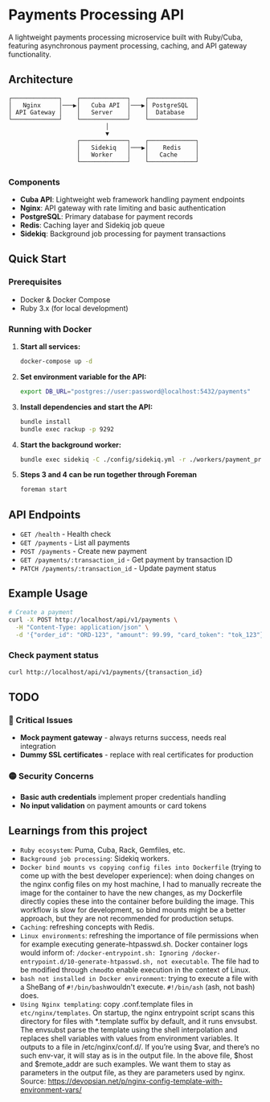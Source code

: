 # Payments Processing API

A lightweight payments processing microservice built with Ruby/Cuba, featuring asynchronous payment processing, caching, and API gateway functionality.

## Architecture

```
┌─────────────┐    ┌─────────────┐    ┌─────────────┐
│   Nginx     │───▶│   Cuba API  │───▶│ PostgreSQL  │
│ API Gateway │    │   Server    │    │  Database   │
└─────────────┘    └─────────────┘    └─────────────┘
                           │
                           ▼
                   ┌─────────────┐    ┌─────────────┐
                   │   Sidekiq   │───▶│    Redis    │
                   │   Worker    │    │   Cache     │
                   └─────────────┘    └─────────────┘
```

### Components

- **Cuba API**: Lightweight web framework handling payment endpoints
- **Nginx**: API gateway with rate limiting and basic authentication
- **PostgreSQL**: Primary database for payment records
- **Redis**: Caching layer and Sidekiq job queue
- **Sidekiq**: Background job processing for payment transactions


## Quick Start

### Prerequisites
- Docker & Docker Compose
- Ruby 3.x (for local development)

### Running with Docker

1. **Start all services:**
   ```bash
   docker-compose up -d
   ```

2. **Set environment variable for the API:**
   ```bash
   export DB_URL="postgres://user:password@localhost:5432/payments"
   ```

3. **Install dependencies and start the API:**
   ```bash
   bundle install
   bundle exec rackup -p 9292
   ```

4. **Start the background worker:**
   ```bash
   bundle exec sidekiq -C ./config/sidekiq.yml -r ./workers/payment_processor_worker.rb
   ```
5. **Steps 3 and 4 can be run together through Foreman**
    ```bash
   foreman start
    ```

## API Endpoints

- `GET /health` - Health check
- `GET /payments` - List all payments
- `POST /payments` - Create new payment
- `GET /payments/:transaction_id` - Get payment by transaction ID
- `PATCH /payments/:transaction_id` - Update payment status

## Example Usage

```bash
# Create a payment
curl -X POST http://localhost/api/v1/payments \
  -H "Content-Type: application/json" \
  -d '{"order_id": "ORD-123", "amount": 99.99, "card_token": "tok_123"}'
```

### Check payment status
```bash
curl http://localhost/api/v1/payments/{transaction_id}
```

## TODO

### 🔴 Critical Issues
- **Mock payment gateway** - always returns success, needs real integration
- **Dummy SSL certificates** - replace with real certificates for production

### 🟡 Security Concerns
- **Basic auth credentials** implement proper credentials handling
- **No input validation** on payment amounts or card tokens

## Learnings from this project
- `Ruby ecosystem`: Puma, Cuba, Rack, Gemfiles, etc.
- `Background job processing`: Sidekiq workers.
- `Docker bind mounts vs copying config files into Dockerfile` (trying to come up with the best developer experience): when doing changes on the nginx config files on my host machine, I had to manually recreate the image for the container to have the new changes, as my Dockerfile directly copies these into the container before building the image. This workflow is slow for development, so bind mounts might be a better approach, but they are not recommended for production setups.
- `Caching`: refreshing concepts with Redis.
- `Linux environments`: refreshing the importance of file permissions when for example executing generate-htpasswd.sh. Docker container logs would inform of: `/docker-entrypoint.sh: Ignoring /docker-entrypoint.d/10-generate-htpasswd.sh, not executable`. The file had to be modified through `chmod`to enable execution in the context of Linux.
- `bash not installed in Docker environment`: trying to execute a file with a SheBang of `#!/bin/bash`wouldn't execute. `#!/bin/ash` (ash, not bash) does.
- `Using Nginx templating`: copy .conf.template files in `etc/nginx/templates`. On startup, the nginx entrypoint script scans this directory for files with *.template suffix by default, and it runs envsubst. The envsubst parse the template using the shell interpolation and replaces shell variables with values from environment variables. It outputs to a file in /etc/nginx/conf.d/.
If you’re using $var, and there’s no such env-var, it will stay as is in the output file. In the above file, $host and $remote_addr are such examples. We want them to stay as parameters in the output file, as they are parameters used by nginx.
Source: https://devopsian.net/p/nginx-config-template-with-environment-vars/